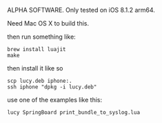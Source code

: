 ALPHA SOFTWARE. Only tested on iOS 8.1.2 arm64.

Need Mac OS X to build this.

then run something like:

```
brew install luajit
make
```
then install it like so
```
scp lucy.deb iphone:.
ssh iphone "dpkg -i lucy.deb"
```

use one of the examples like this:

```
lucy SpringBoard print_bundle_to_syslog.lua
```
